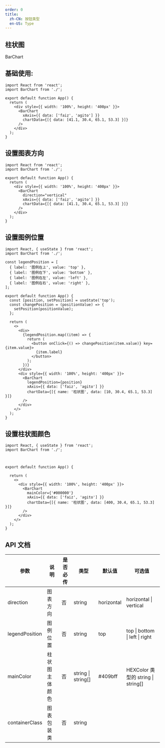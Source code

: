```yaml
---
order: 0
title:
  zh-CN: 按钮类型
  en-US: Type
---
```


## 柱状图

BarChart

## 基础使用:

```tsx
import React from 'react';
import BarChart from './';

export default function App() {
  return (
    <div style={{ width: '100%', height: '400px' }}>
      <BarChart
        xAxis={{ data: ['faiz', 'agito'] }}
        chartData={[{ data: [41.1, 30.4, 65.1, 53.3] }]}
      />
    </div>
  );
}
```

## 设置图表方向

```tsx
import React from 'react';
import BarChart from './';

export default function App() {
  return (
    <div style={{ width: '100%', height: '400px' }}>
      <BarChart
        direction="vertical"
        xAxis={{ data: ['faiz', 'agito'] }}
        chartData={[{ data: [41.1, 30.4, 65.1, 53.3] }]}
      />
    </div>
  );
}
```

## 设置图例位置

```tsx
import React, { useState } from 'react';
import BarChart from './';

const legendPosition = [
  { label: '图例在上', value: 'top' },
  { label: '图例在下', value: 'bottom' },
  { label: '图例在左', value: 'left' },
  { label: '图例在右', value: 'right' },
];

export default function App() {
  const [position, setPosition] = useState('top');
  const changePosition = (positionValue) => {
    setPosition(positionValue);
  };

  return (
    <>
      <div>
        {legendPosition.map((item) => {
          return (
            <button onClick={() => changePosition(item.value)} key={item.value}>
              {item.label}
            </button>
          );
        })}
      </div>
      <div style={{ width: '100%', height: '400px' }}>
        <BarChart
          legendPosition={position}
          xAxis={{ data: ['faiz', 'agito'] }}
          chartData={[{ name: '柱状图', data: [10, 30.4, 65.1, 53.3] }]}
        />
      </div>
    </>
  );
}
```

## 设置柱状图颜色

```tsx
import React, { useState } from 'react';
import BarChart from './';



export default function App() {

  return (
    <>
      <div style={{ width: '100%', height: '400px' }}>
        <BarChart
          mainColor={'#000000'}
          xAxis={{ data: ['faiz', 'agito'] }}
          chartData={[{ name: '柱状图', data: [400, 30.4, 65.1, 53.3] }]}
        />
      </div>
    </>
  );
}
```

## API 文档

| 参数 | 说明 | 是否必传 | 类型 | 默认值 | 可选值 |
| --- | --- | --- | --- | --- | --- |
| direction | 图表方向 | 否 | string | horizontal | horizontal \| vertical |
| legendPosition | 图例位置 | 否 | string | top | top \| bottom \| left \| right |
| mainColor | 柱状图主体颜色 | 否 | string \| string[] | #409bff | HEXColor 类型的 string \| string[] |
| containerClass | 图表包装类 | 否 | string |  |  |
